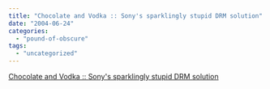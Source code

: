 ```yaml
---
title: "Chocolate and Vodka :: Sony's sparklingly stupid DRM solution"
date: "2004-06-24"
categories: 
  - "pound-of-obscure"
tags: 
  - "uncategorized"
---
```


[Chocolate and Vodka :: Sony's sparklingly stupid DRM solution](http://chocnvodka.blogware.com/blog/_archives/2004/6/24/93815.html)
